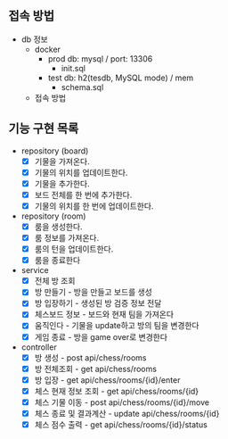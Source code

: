 ## 접속 방법

- db 정보
    - docker
        - prod db: mysql / port: 13306
            - init.sql
        - test db: h2(tesdb, MySQL mode) / mem
            - schema.sql
    - 접속 방법

## 기능 구현 목록

- repository (board)
    - [x] 기물을 가져온다.
    - [x] 기물의 위치를 업데이트한다.
    - [x] 기물을 추가한다.
    - [x] 보드 전체를 한 번에 추가한다.
    - [x] 기물의 위치를 한 번에 업데이트한다.

- repository (room)
    - [x] 룸을 생성한다.
    - [x] 룸 정보를 가져온다.
    - [x] 룸의 턴을 업데이트한다.
    - [x] 룸을 종료한다

- service
    - [x] 전체 방 조회
    - [x] 방 만들기 - 방을 만들고 보드를 생성
    - [x] 방 입장하기 - 생성된 방 검증 정보 전달 
    - [x] 체스보드 정보 - 보드와 현재 팀을 가져온다
    - [x] 움직인다 - 기물을 update하고 방의 팀을 변경한다
    - [x] 게임 종료 - 방을 game over로 변경한다

- controller
    - [x] 방 생성 - post api/chess/rooms
    - [x] 방 전체조회 - get api/chess/rooms
    - [x] 방 입장 - get api/chess/rooms/{id}/enter
    - [x] 체스 현재 정보 조회 - get api/chess/rooms/{id}
    - [x] 체스 기물 이동 - post api/chess/rooms/{id}/move
    - [x] 체스 종료 및 결과계산 - update api/chess/rooms/{id}
    - [x] 체스 점수 출력 - get api/chess/rooms/{id}/status
